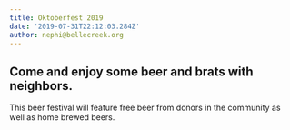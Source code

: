 ```yaml
---
title: Oktoberfest 2019
date: '2019-07-31T22:12:03.284Z'
author: nephi@bellecreek.org
---
```


## Come and enjoy some beer and brats with neighbors.

This beer festival will feature free beer from donors in the community as well as home brewed beers.
